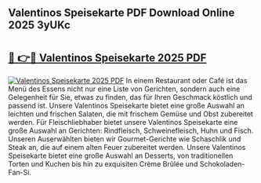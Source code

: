 ## Valentinos Speisekarte PDF Download Online 2025 3yUKc

# <h2><a href="http://gc892c.nevu.top/?p=Valentinos+Speisekarte">🔗 👉🔴 Valentinos Speisekarte 2025 PDF</a></h2>

[![Valentinos Speisekarte 2025 PDF](https://i.imgur.com/dBaPXMq.png)](http://gc892c.nevu.top/?p=Valentinos+Speisekarte)
In einem Restaurant oder Café ist das Menü des Essens nicht nur eine Liste von Gerichten, sondern auch eine Gelegenheit für Sie, etwas zu finden, das für Ihren Geschmack köstlich und passend ist. Unsere Valentinos Speisekarte bietet eine große Auswahl an leichten und frischen Salaten, die mit frischem Gemüse und Obst zubereitet werden. Für Fleischliebhaber bietet unsere Valentinos Speisekarte eine große Auswahl an Gerichten: Rindfleisch, Schweinefleisch, Huhn und Fisch. Unseren Auserwählten bieten wir Gourmet-Gerichte wie Schaschlik und Steak an, die auf einem alten Feuer zubereitet werden. Unsere Valentinos Speisekarte bietet eine große Auswahl an Desserts, von traditionellen Torten und Kuchen bis hin zu exquisiten Crème Brûlée und Schokoladen-Fan-Si.
